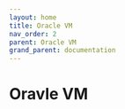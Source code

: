 ```yaml
---
layout: home
title: Oracle VM
nav_order: 2
parent: Oracle VM
grand_parent: documentation
---
```


Oravle VM
=========